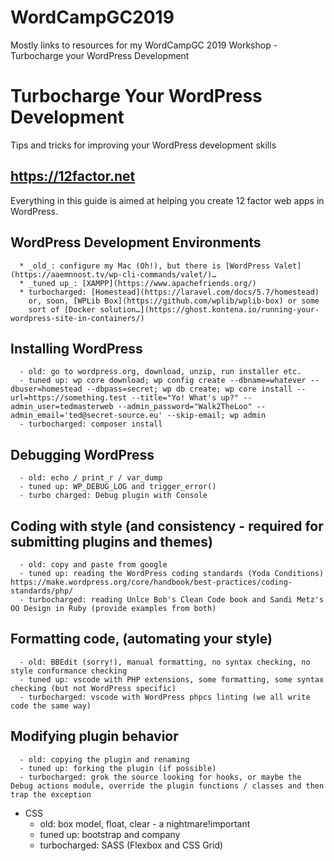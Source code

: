 # WordCampGC2019
Mostly links to resources for my WordCampGC 2019 Workshop - Turbocharge your WordPress Development

# Turbocharge Your WordPress Development
Tips and tricks for improving your WordPress development skills

  ## https://12factor.net

  Everything in this guide is aimed at helping you create 12 factor web apps in WordPress.
  
  ## WordPress Development Environments
      * _old_: configure my Mac (Oh!), but there is [WordPress Valet](https://aaemnnost.tv/wp-cli-commands/valet/)…
      * _tuned up_: [XAMPP](https://www.apachefriends.org/)
      * turbocharged: [Homestead](https://laravel.com/docs/5.7/homestead) 
        or, soon, [WPLib Box](https://github.com/wplib/wplib-box) or some 
        sort of [Docker solution…](https://ghost.kontena.io/running-your-wordpress-site-in-containers/)

  ## Installing WordPress
      - old: go to wordpress.org, download, unzip, run installer etc.
      - tuned up: wp core download; wp config create --dbname=whatever --dbuser=homestead --dbpass=secret; wp db create; wp core install --url=https://something.test --title="Yo! What's up?" --admin_user=tedmasterweb --admin_password="Walk2TheLoo" --admin_email='ted@secret-source.eu' --skip-email; wp admin
      - turbocharged: composer install

  ## Debugging WordPress
      - old: echo / print_r / var_dump
      - tuned up: WP_DEBUG_LOG and trigger_error()
      - turbo charged: Debug plugin with Console

  ## Coding with style (and consistency - required for submitting plugins and themes)
      - old: copy and paste from google
      - tuned up: reading the WordPress coding standards (Yoda Conditions) https://make.wordpress.org/core/handbook/best-practices/coding-standards/php/
      - turbocharged: reading Unlce Bob's Clean Code book and Sandi Metz's OO Design in Ruby (provide examples from both)

  ## Formatting code, (automating your style)
      - old: BBEdit (sorry!), manual formatting, no syntax checking, no style conformance checking
      - tuned up: vscode with PHP extensions, some formatting, some syntax checking (but not WordPress specific)
      - turbocharged: vscode with WordPress phpcs linting (we all write code the same way)

  ## Modifying plugin behavior
      - old: copying the plugin and renaming
      - tuned up: forking the plugin (if possible)
      - turbocharged: grok the source looking for hooks, or maybe the Debug actions module, override the plugin functions / classes and then trap the exception
  - CSS
      - old: box model, float, clear - a nightmare!important
      - tuned up: bootstrap and company
      - turbocharged: SASS (Flexbox and CSS Grid)
